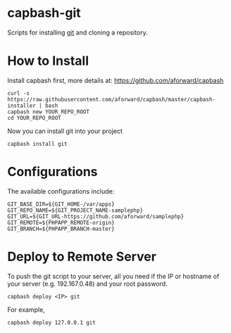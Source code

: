 capbash-git
==============

Scripts for installing [git](http://git-scm.com/) and cloning a repository.

# How to Install #

Install capbash first, more details at:
https://github.com/aforward/capbash

```
curl -s https://raw.githubusercontent.com/aforward/capbash/master/capbash-installer | bash
capbash new YOUR_REPO_ROOT
cd YOUR_REPO_ROOT
```

Now you can install git into your project

```
capbash install git
```

# Configurations #

The available configurations include:

```
GIT_BASE_DIR=${GIT_HOME-/var/apps}
GIT_REPO_NAME=${GIT_PROJECT_NAME-samplephp}
GIT_URL=${GIT_URL-https://github.com/aforward/samplephp}
GIT_REMOTE=${PHPAPP_REMOTE-origin}
GIT_BRANCH=${PHPAPP_BRANCH-master}
```


# Deploy to Remote Server #

To push the git script to your server, all you need if the IP or hostname of your server (e.g. 192.167.0.48) and your root password.

```
capbash deploy <IP> git
```

For example,

```
capbash deploy 127.0.0.1 git
```
